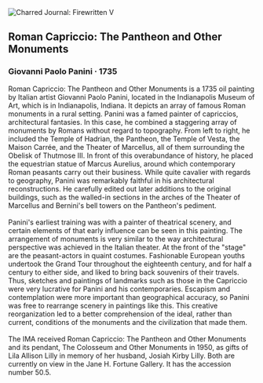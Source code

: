 <div class="artwork-of-the-day">
  <div class="container">
    <div class="img-wrapper">
      <img
        src="https://uploads1.wikiart.org/images/giovanni-paolo-panini/roman-capriccio-the-pantheon-and-other-monuments-1735.jpg!Large.jpg"
        alt="Charred Journal: Firewritten V" />
    </div>
    <div class="artwork-detail">
      <div class="artwork-origin"> 
        <h2 class="artwork-name">Roman Capriccio: The Pantheon and Other Monuments</h2>
        <h3 class="artist">
          Giovanni Paolo Panini
                    ·  1735
        </h3>
      </div>
      <p class="description">
        <span class="artwork-description-text ng-binding" ng-bind-html="viewModel.ArtworkOfTheDay.Description | unsafe">Roman Capriccio: The Pantheon and Other Monuments is a 1735 oil painting by Italian artist Giovanni Paolo Panini, located in the Indianapolis Museum of Art, which is in Indianapolis, Indiana. It depicts an array of famous Roman monuments in a rural setting. Panini was a famed painter of capriccios, architectural fantasies. In this case, he combined a staggering array of monuments by Romans without regard to topography. From left to right, he included the Temple of Hadrian, the Pantheon, the Temple of Vesta, the Maison Carrée, and the Theater of Marcellus, all of them surrounding the Obelisk of Thutmose III. In front of this overabundance of history, he placed the equestrian statue of Marcus Aurelius, around which contemporary Roman peasants carry out their business. While quite cavalier with regards to geography, Panini was remarkably faithful in his architectural reconstructions. He carefully edited out later additions to the original buildings, such as the walled-in sections in the arches of the Theater of Marcellus and Bernini's bell towers on the Pantheon's pediment.
<br>
<br>Panini's earliest training was with a painter of theatrical scenery, and certain elements of that early influence can be seen in this painting. The arrangement of monuments is very similar to the way architectural perspective was achieved in the Italian theater. At the front of the "stage" are the peasant-actors in quaint costumes. Fashionable European youths undertook the Grand Tour throughout the eighteenth century, and for half a century to either side, and liked to bring back souvenirs of their travels. Thus, sketches and paintings of landmarks such as those in the Capriccio were very lucrative for Panini and his contemporaries. Escapism and contemplation were more important than geographical accuracy, so Panini was free to rearrange scenery in paintings like this. This creative reorganization led to a better comprehension of the ideal, rather than current, conditions of the monuments and the civilization that made them.
<br>
<br>The IMA received Roman Capriccio: The Pantheon and Other Monuments and its pendant, The Colosseum and Other Monuments in 1950, as gifts of Lila Allison Lilly in memory of her husband, Josiah Kirby Lilly. Both are currently on view in the Jane H. Fortune Gallery. It has the accession number 50.5.</span>
                        <div class="text-shadow-container" ng-show="showShadow" style=""></div>
      </p>
    </div>
  </div>

</div>
